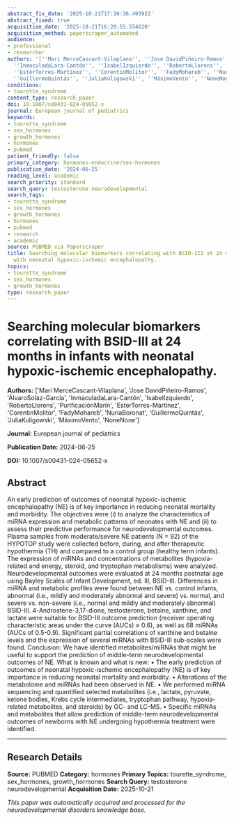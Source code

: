 ```yaml
---
abstract_fix_date: '2025-10-21T17:30:36.493922'
abstract_fixed: true
acquisition_date: '2025-10-21T16:20:55.554610'
acquisition_method: paperscraper_automated
audience:
- professional
- researcher
authors: '[''Mari MerceCascant-Vilaplana'', ''Jose DavidPiñeiro-Ramos'', ''ÁlvaroSoláz-García'',
  ''InmaculadaLara-Cantón'', ''IsabelIzquierdo'', ''RobertoLlorens'', ''PurificaciónMarin'',
  ''EsterTorres-Martínez'', ''CorentinMolitor'', ''FadyMohareb'', ''NuriaBoronat'',
  ''GuillermoQuintás'', ''JuliaKuligowski'', ''MáximoVento'', ''NoneNone'']'
conditions:
- tourette_syndrome
content_type: research_paper
doi: 10.1007/s00431-024-05652-x
journal: European journal of pediatrics
keywords:
- tourette_syndrome
- sex_hormones
- growth_hormones
- hormones
- pubmed
patient_friendly: false
primary_category: hormones-endocrine/sex-hormones
publication_date: '2024-06-25'
reading_level: academic
search_priority: standard
search_query: testosterone neurodevelopmental
search_tags:
- tourette_syndrome
- sex_hormones
- growth_hormones
- hormones
- pubmed
- research
- academic
source: PUBMED via Paperscraper
title: Searching molecular biomarkers correlating with BSID-III at 24 months in infants
  with neonatal hypoxic-ischemic encephalopathy.
topics:
- tourette_syndrome
- sex_hormones
- growth_hormones
type: research_paper
---
```


# Searching molecular biomarkers correlating with BSID-III at 24 months in infants with neonatal hypoxic-ischemic encephalopathy.

**Authors:** ['Mari MerceCascant-Vilaplana', 'Jose DavidPiñeiro-Ramos', 'ÁlvaroSoláz-García', 'InmaculadaLara-Cantón', 'IsabelIzquierdo', 'RobertoLlorens', 'PurificaciónMarin', 'EsterTorres-Martínez', 'CorentinMolitor', 'FadyMohareb', 'NuriaBoronat', 'GuillermoQuintás', 'JuliaKuligowski', 'MáximoVento', 'NoneNone']

**Journal:** European journal of pediatrics

**Publication Date:** 2024-06-25

**DOI:** 10.1007/s00431-024-05652-x

## Abstract

An early prediction of outcomes of neonatal hypoxic-ischemic encephalopathy (NE) is of key importance in reducing neonatal mortality and morbidity. The objectives were (i) to analyze the characteristics of miRNA expression and metabolic patterns of neonates with NE and (ii) to assess their predictive performance for neurodevelopmental outcomes. Plasma samples from moderate/severe NE patients (N = 92) of the HYPOTOP study were collected before, during, and after therapeutic hypothermia (TH) and compared to a control group (healthy term infants). The expression of miRNAs and concentrations of metabolites (hypoxia-related and energy, steroid, and tryptophan metabolisms) were analyzed. Neurodevelopmental outcomes were evaluated at 24 months postnatal age using Bayley Scales of Infant Development, ed. III, BSID-III. Differences in miRNA and metabolic profiles were found between NE vs. control infants, abnormal (i.e., mildly and moderately abnormal and severe) vs. normal, and severe vs. non-severe (i.e., normal and mildly and moderately abnormal) BSID-III. 4-Androstene-3,17-dione, testosterone, betaine, xanthine, and lactate were suitable for BSID-III outcome prediction (receiver operating characteristic areas under the curve (AUCs) ≥ 0.6), as well as 68 miRNAs (AUCs of 0.5-0.9). Significant partial correlations of xanthine and betaine levels and the expression of several miRNAs with BSID-III sub-scales were found. Conclusion: We have identified metabolites/miRNAs that might be useful to support the prediction of middle-term neurodevelopmental outcomes of NE. What is known and what is new: • The early prediction of outcomes of neonatal hypoxic-ischemic encephalopathy (NE) is of key importance in reducing neonatal mortality and morbidity. • Alterations of the metabolome and miRNAs had been observed in NE. • We performed miRNA sequencing and quantified selected metabolites (i.e., lactate, pyruvate, ketone bodies, Krebs cycle intermediates, tryptophan pathway, hypoxia-related metabolites, and steroids) by GC- and LC-MS. • Specific miRNAs and metabolites that allow prediction of middle-term neurodevelopmental outcomes of newborns with NE undergoing hypothermia treatment were identified.

---

## Research Details

**Source:** PUBMED
**Category:** hormones
**Primary Topics:** tourette_syndrome, sex_hormones, growth_hormones
**Search Query:** testosterone neurodevelopmental
**Acquisition Date:** 2025-10-21

*This paper was automatically acquired and processed for the neurodevelopmental disorders knowledge base.*
